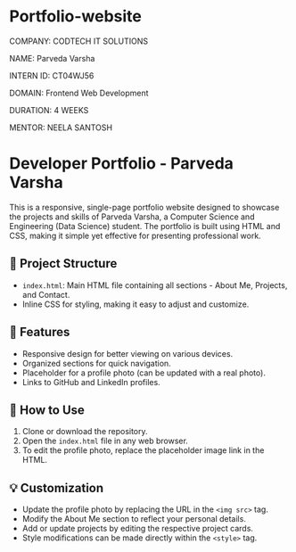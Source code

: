 # Portfolio-website


COMPANY: CODTECH IT SOLUTIONS

NAME: Parveda Varsha

INTERN ID: CT04WJ56

DOMAIN: Frontend Web Development

DURATION: 4 WEEKS

MENTOR: NEELA SANTOSH


# Developer Portfolio - Parveda Varsha

This is a responsive, single-page portfolio website designed to showcase the projects and skills of Parveda Varsha, a Computer Science and Engineering (Data Science) student. The portfolio is built using HTML and CSS, making it simple yet effective for presenting professional work.

## 📁 Project Structure
- `index.html`: Main HTML file containing all sections - About Me, Projects, and Contact.
- Inline CSS for styling, making it easy to adjust and customize.

## 🚀 Features
- Responsive design for better viewing on various devices.
- Organized sections for quick navigation.
- Placeholder for a profile photo (can be updated with a real photo).
- Links to GitHub and LinkedIn profiles.

## 🔧 How to Use
1. Clone or download the repository.
2. Open the `index.html` file in any web browser.
3. To edit the profile photo, replace the placeholder image link in the HTML.

## 💡 Customization
- Update the profile photo by replacing the URL in the `<img src>` tag.
- Modify the About Me section to reflect your personal details.
- Add or update projects by editing the respective project cards.
- Style modifications can be made directly within the `<style>` tag.



